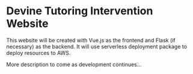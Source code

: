 # Devine Tutoring Intervention Website

This website will be created with Vue.js as the frontend and Flask (if necessary) as the backend. It will use serverless deployment package to deploy resources to AWS.

More description to come as development continues...
